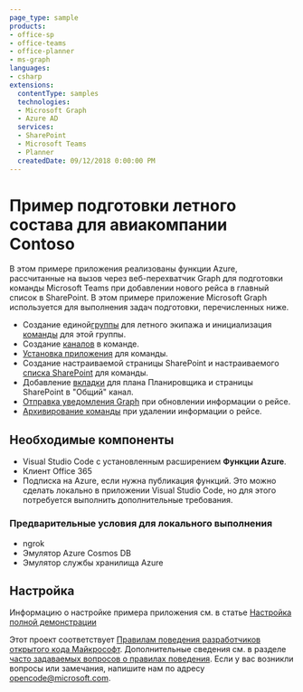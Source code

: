```yaml
---
page_type: sample
products:
- office-sp
- office-teams
- office-planner
- ms-graph
languages:
- csharp
extensions:
  contentType: samples
  technologies:
  - Microsoft Graph
  - Azure AD
  services:
  - SharePoint
  - Microsoft Teams
  - Planner
  createdDate: 09/12/2018 0:00:00 PM
---
```

# Пример подготовки летного состава для авиакомпании Contoso

В этом примере приложения реализованы функции Azure, рассчитанные на вызов через веб-перехватчик Graph для подготовки команды Microsoft Teams при добавлении нового рейса в главный список в SharePoint. В этом примере приложение Microsoft Graph используется для выполнения задач подготовки, перечисленных ниже.

- Создание единой[группы](https://docs.microsoft.com/graph/api/resources/groups-overview?view=graph-rest-beta) для летного экипажа и инициализация [команды](https://docs.microsoft.com/graph/api/resources/teams-api-overview?view=graph-rest-beta) для этой группы.
- Создание [каналов](https://docs.microsoft.com/graph/api/resources/channel?view=graph-rest-beta) в команде.
- [Установка приложения](https://docs.microsoft.com/graph/api/resources/teamsapp?view=graph-rest-beta) для команды.
- Создание настраиваемой страницы SharePoint и настраиваемого [списка SharePoint](https://docs.microsoft.com/graph/api/resources/list?view=graph-rest-beta) для команды.
- Добавление [вкладки](https://docs.microsoft.com/graph/api/resources/teamstab?view=graph-rest-beta) для плана Планировщика и страницы SharePoint в "Общий" канал.
- [Отправка уведомления Graph](https://docs.microsoft.com/graph/api/resources/projectrome-notification?view=graph-rest-beta) при обновлении информации о рейсе.
- [Архивирование команды](https://docs.microsoft.com/graph/api/team-archive?view=graph-rest-beta) при удалении информации о рейсе.

## Необходимые компоненты

- Visual Studio Code с установленным расширением **Функции Azure**.
- Клиент Office 365
- Подписка на Azure, если нужна публикация функций. Это можно сделать локально в приложении Visual Studio Code, но для этого потребуется выполнить дополнительные требования.

### Предварительные условия для локального выполнения

- ngrok
- Эмулятор Azure Cosmos DB
- Эмулятор службы хранилища Azure

## Настройка

Информацию о настройке примера приложения см. в статье [Настройка полной демонстрации](SETUP.md)

Этот проект соответствует [Правилам поведения разработчиков открытого кода Майкрософт](https://opensource.microsoft.com/codeofconduct/).
Дополнительные сведения см. в разделе [часто задаваемых вопросов о правилах поведения](https://opensource.microsoft.com/codeofconduct/faq/).
Если у вас возникли вопросы или замечания, напишите нам по адресу [opencode@microsoft.com](mailto:opencode@microsoft.com).